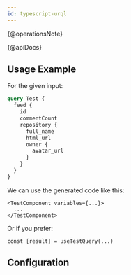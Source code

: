 ```yaml
---
id: typescript-urql
---
```


{@operationsNote}

{@apiDocs}

## Usage Example

For the given input:

```graphql
query Test {
  feed {
    id
    commentCount
    repository {
      full_name
      html_url
      owner {
        avatar_url
      }
    }
  }
}
```

We can use the generated code like this:

```tsx
<TestComponent variables={...}>
  ...
</TestComponent>
```

Or if you prefer:

```tsx
const [result] = useTestQuery(...)
```

## Configuration
